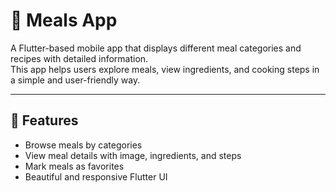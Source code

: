 # 🍴 Meals App

A Flutter-based mobile app that displays different meal categories and recipes with detailed information.  
This app helps users explore meals, view ingredients, and cooking steps in a simple and user-friendly way.

---

## 🚀 Features
- Browse meals by categories  
- View meal details with image, ingredients, and steps  
- Mark meals as favorites  
- Beautiful and responsive Flutter UI  
